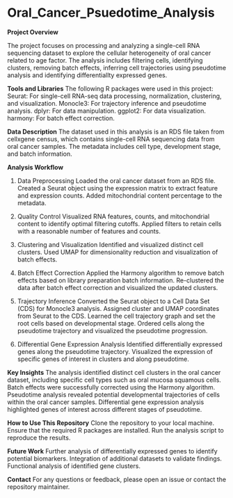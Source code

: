 # Oral_Cancer_Psuedotime_Analysis

**Project Overview**

The project focuses on processing and analyzing a single-cell RNA sequencing dataset to explore the cellular heterogeneity of oral cancer related to age factor. The analysis includes filtering cells, identifying clusters, removing batch effects, inferring cell trajectories using pseudotime analysis and identifying differentiallty expressed genes.

**Tools and Libraries**
The following R packages were used in this project:
Seurat: For single-cell RNA-seq data processing, normalization, clustering, and visualization.
Monocle3: For trajectory inference and pseudotime analysis.
dplyr: For data manipulation.
ggplot2: For data visualization.
harmony: For batch effect correction.

**Data Description**
The dataset used in this analysis is an RDS file taken from cellxgene census, which contains single-cell RNA sequencing data from oral cancer samples. The metadata includes cell type, development stage, and batch information.

**Analysis Workflow**
1. Data Preprocessing
Loaded the oral cancer dataset from an RDS file.
Created a Seurat object using the expression matrix to extract feature and expression counts.
Added mitochondrial content percentage to the metadata.

2. Quality Control
Visualized RNA features, counts, and mitochondrial content to identify optimal filtering cutoffs.
Applied filters to retain cells with a reasonable number of features and counts.

3. Clustering and Visualization
Identified and visualized distinct cell clusters.
Used UMAP for dimensionality reduction and visualization of batch effects.

4. Batch Effect Correction
Applied the Harmony algorithm to remove batch effects based on library preparation batch information.
Re-clustered the data after batch effect correction and visualized the updated clusters.

5. Trajectory Inference
Converted the Seurat object to a Cell Data Set (CDS) for Monocle3 analysis.
Assigned cluster and UMAP coordinates from Seurat to the CDS.
Learned the cell trajectory graph and set the root cells based on developmental stage.
Ordered cells along the pseudotime trajectory and visualized the pseudotime progression.

6. Differential Gene Expression Analysis
Identified differentially expressed genes along the pseudotime trajectory.
Visualized the expression of specific genes of interest in clusters and along pseudotime.

**Key Insights**
The analysis identified distinct cell clusters in the oral cancer dataset, including specific cell types such as oral mucosa squamous cells.
Batch effects were successfully corrected using the Harmony algorithm.
Pseudotime analysis revealed potential developmental trajectories of cells within the oral cancer samples.
Differential gene expression analysis highlighted genes of interest across different stages of pseudotime.

**How to Use This Repository**
Clone the repository to your local machine.
Ensure that the required R packages are installed.
Run the analysis script to reproduce the results.

**Future Work**
Further analysis of differentially expressed genes to identify potential biomarkers.
Integration of additional datasets to validate findings.
Functional analysis of identified gene clusters.

**Contact**
For any questions or feedback, please open an issue or contact the repository maintainer.

